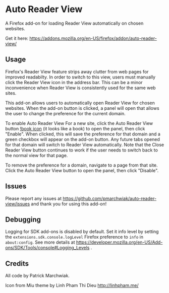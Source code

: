 # Auto Reader View
A Firefox add-on for loading Reader View automatically on chosen websites.

Get it here: https://addons.mozilla.org/en-US/firefox/addon/auto-reader-view/

## Usage
Firefox's Reader View feature strips away clutter from web pages for improved readabilty. In order to switch to this view, users must manually click the Reader View icon in the address bar. This can be a minor inconvenience when Reader View is consistently used for the same web sites.

This add-on allows users to automatically open Reader View for chosen websites. When the add-on button is clicked, a panel will open that allows the user to change the preference for the current domain.

To enable Auto Reader View For a new site, click the Auto Reader View button [!book icon](auto-reader-view/data/miu-book-icon-32.png) (it looks like a book) to open the panel, then click "Enable". When clicked, this will save the preference for that domain and a green checkbox will appear on the add-on button. Any future tabs opened for that domain will switch to Reader View automatically. Note that the Close Reader View button continues to work if the user needs to switch back to the normal view for that page.

To remove the preference for a domain, navigate to a page from that site. Click the Auto Reader View button to open the panel, then click "Disable".

## Issues

Please report any issues at https://github.com/pmarchwiak/auto-reader-view/issues and thank you for using this add-on!

## Debugging
Logging for SDK add-ons is disabled by default. Set it info level by setting the `extensions.sdk.console.logLevel` Firefox preference to `info` in `about:config`. See more details at https://developer.mozilla.org/en-US/Add-ons/SDK/Tools/console#Logging_Levels .

## Credits
All code by Patrick Marchwiak.

Icon from Miu theme by Linh Pham Thi Dieu
http://linhpham.me/
